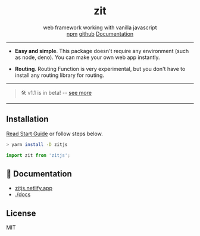 <div align="center">
  <h1>zit</h1>
  web framework working with vanilla javascript
  <div>
    <a href="https://www.npmjs.com/package/zitjs">npm</a> 
    <a href="https://github.com/do4ng/zit">github</a>
    <a href="https://zitjs.netlify.app/">Documentation</a> 
  </div>
</div>

---

- **Easy and simple**. This package doesn't require any environment (such as node, deno). You can make your own web app instantly.

- **Routing**. Routing Function is very experimental, but you don't have to install any routing library for routing.

---

> 🛠️ v1.1 is in beta! -- [see more](https://zitjs.netlify.app/guide/migration-1-1)

---

## Installation

[Read Start Guide](https://zitjs.netlify.app/guide/first-project) or follow steps below.

```bash
> yarn install -D zitjs
```

```js
import zit from 'zitjs';
```

## 📜 Documentation

- [zitjs.netlify.app](https://zitjs.netlify.app/)
- [./docs](https://github.com/do4ng/zit/tree/main/docs)

## License

MIT
